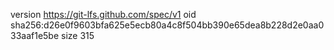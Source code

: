 version https://git-lfs.github.com/spec/v1
oid sha256:d26e0f9603bfa625e5ecb80a4c8f504bb390e65dea8b228d2e0aa033aaf1e5be
size 315
